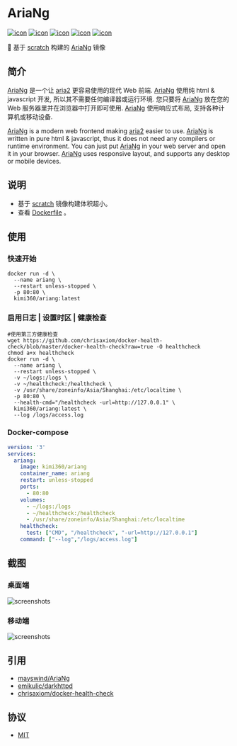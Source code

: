 # AriaNg
[![icon][icon.license]][link.license]
[![icon][icon.ariang]][link.ariang.version]
[![icon][icon.darkhttpd]][link.darkhttpd.version]
[![icon][icon.docker.size]][link.docker.tags]
[![icon][icon.docker.pull]][link.docker.page]

🍌 基于 [scratch] 构建的 [AriaNg][ariang] 镜像
## 简介
[AriaNg][ariang] 是一个让 [aria2] 更容易使用的现代 Web 前端. [AriaNg][ariang] 使用纯 html & javascript 开发, 所以其不需要任何编译器或运行环境. 您只要将 [AriaNg][ariang] 放在您的 Web 服务器里并在浏览器中打开即可使用. [AriaNg][ariang] 使用响应式布局, 支持各种计算机或移动设备.

[AriaNg][ariang] is a modern web frontend making [aria2] easier to use. [AriaNg][ariang] is written in pure html & javascript, thus it does not need any compilers or runtime environment. You can just put [AriaNg][ariang] in your web server and open it in your browser. [AriaNg][ariang] uses responsive layout, and supports any desktop or mobile devices.

## 说明
- 基于 [scratch] 镜像构建体积超小。
- 查看 [Dockerfile][dockerfile] 。

## 使用
### 快速开始
```shell
docker run -d \
  --name ariang \
  --restart unless-stopped \
  -p 80:80 \
  kimi360/ariang:latest
```

### 启用日志 | 设置时区 | 健康检查
```shell
#使用第三方健康检查
wget https://github.com/chrisaxiom/docker-health-check/blob/master/docker-health-check?raw=true -O healthcheck
chmod a+x healthcheck
docker run -d \
  --name ariang \
  --restart unless-stopped \
  -v ~/logs:/logs \
  -v ~/healthcheck:/healthcheck \
  -v /usr/share/zoneinfo/Asia/Shanghai:/etc/localtime \
  -p 80:80 \
  --health-cmd="/healthcheck -url=http://127.0.0.1" \
  kimi360/ariang:latest \
  --log /logs/access.log
```

### Docker-compose
```yaml
version: '3'
services:
  ariang:
    image: kimi360/ariang
    container_name: ariang
    restart: unless-stopped
    ports:
      - 80:80
    volumes:
      - ~/logs:/logs
      - ~/healthcheck:/healthcheck
      - /usr/share/zoneinfo/Asia/Shanghai:/etc/localtime
    healthcheck:
      test: ["CMD", "/healthcheck", "-url=http://127.0.0.1"]
    command: ["--log","/logs/access.log"]
```

## 截图
### 桌面端
![screenshots][screenshots.desktop]
### 移动端
![screenshots][screenshots.mobile]

## 引用
- [mayswind/AriaNg][ariang]
- [emikulic/darkhttpd][darkhttpd]
- [chrisaxiom/docker-health-check][healthcheck]

## 协议
- [MIT][link.license]

[icon.license]:            https://img.shields.io/github/license/kimi360/Dockerfiles
[icon.ariang]:             https://img.shields.io/github/v/release/mayswind/AriaNg?label=AriaNg
[icon.darkhttpd]:          https://img.shields.io/github/v/release/emikulic/darkhttpd?label=darkhttpd
[icon.docker.size]:        https://img.shields.io/docker/image-size/kimi360/ariang/latest?color=yellow
[icon.docker.pull]:        https://img.shields.io/docker/pulls/kimi360/ariang?color=orange

[link.license]:            https://github.com/kimi360/Dockerfiles/blob/main/LICENSE
[link.ariang.version]:     https://github.com/mayswind/AriaNg/releases
[link.darkhttpd.version]:  https://github.com/emikulic/darkhttpd/releases
[link.docker.page]:        https://hub.docker.com/r/kimi360/ariang
[link.docker.tags]:        https://hub.docker.com/r/kimi360/ariang/tags

[screenshots.desktop]:     https://raw.githubusercontent.com/mayswind/AriaNg-WebSite/master/screenshots/desktop.png
[screenshots.mobile]:      https://raw.githubusercontent.com/mayswind/AriaNg-WebSite/master/screenshots/mobile.png

[aria2]:                   https://github.com/aria2/aria2
[ariang]:                  https://github.com/mayswind/AriaNg
[scratch]:                 https://hub.docker.com/_/scratch
[darkhttpd]:               https://github.com/emikulic/darkhttpd
[dockerfile]:              https://github.com/kimi360/Dockerfiles/blob/main/ariang/Dockerfile
[healthcheck]:             https://github.com/chrisaxiom/docker-health-check
